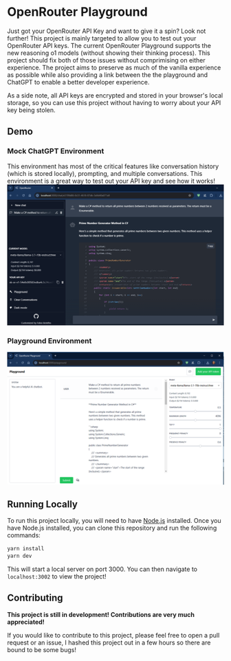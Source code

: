 # OpenRouter Playground

Just got your OpenRouter API Key and want to give it a spin? Look not further! This project is mainly targeted to allow you to test out your OpenRouter API keys. The current OpenRouter Playground supports the new reasoning o1 models (without showing their thinking process). This project should fix both of those issues without comprimising on either experience. The project aims to preserve as much of the vanilla experience as possible while also providing a link between the the playground and ChatGPT to enable a better developer experience.

As a side note, all API keys are encrypted and stored in your browser's local storage, so you can use this project without having to worry about your API key being stolen.

## Demo

### Mock ChatGPT Environment
This environment has most of the critical features like conversation history (which is stored locally), prompting, and multiple conversations. This environment is a great way to test out your API key and see how it works!
![ChatGpt-4 ChatGPT](images/app_sample.png)

### Playground Environment
![ChatGpt-4 Playground](images/app_playground_sample.png)

## Running Locally
To run this project locally, you will need to have [Node.js](https://nodejs.org/en/) installed. Once you have Node.js installed, you can clone this repository and run the following commands:

```bash
yarn install
yarn dev
```

This will start a local server on port 3000. You can then navigate to `localhost:3002` to view the project!

## Contributing

**This project is still in development! Contributions are very much appreciated!**

If you would like to contribute to this project, please feel free to open a pull request or an issue, I hashed this project out in a few hours so there are bound to be some bugs!

